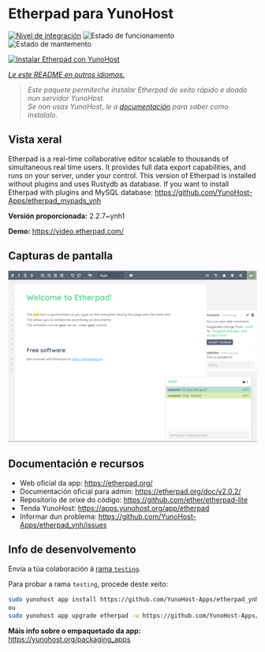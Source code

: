 <!--
NOTA: Este README foi creado automáticamente por <https://github.com/YunoHost/apps/tree/master/tools/readme_generator>
NON debe editarse manualmente.
-->

# Etherpad para YunoHost

[![Nivel de integración](https://apps.yunohost.org/badge/integration/etherpad)](https://ci-apps.yunohost.org/ci/apps/etherpad/)
![Estado de funcionamento](https://apps.yunohost.org/badge/state/etherpad)
![Estado de mantemento](https://apps.yunohost.org/badge/maintained/etherpad)

[![Instalar Etherpad con YunoHost](https://install-app.yunohost.org/install-with-yunohost.svg)](https://install-app.yunohost.org/?app=etherpad)

*[Le este README en outros idiomas.](./ALL_README.md)*

> *Este paquete permíteche instalar Etherpad de xeito rápido e doado nun servidor YunoHost.*  
> *Se non usas YunoHost, le a [documentación](https://yunohost.org/install) para saber como instalalo.*

## Vista xeral

Etherpad is a real-time collaborative editor scalable to thousands of simultaneous real time users. It provides full data export capabilities, and runs on your server, under your control.
This version of Etherpad is installed without plugins and uses Rustydb as database.
If you want to install Etherpad with plugins and MySQL database: https://github.com/YunoHost-Apps/etherpad_mypads_ynh


**Versión proporcionada:** 2.2.7~ynh1

**Demo:** <https://video.etherpad.com/>

## Capturas de pantalla

![Captura de pantalla de Etherpad](./doc/screenshots/screenshot.png)

## Documentación e recursos

- Web oficial da app: <https://etherpad.org/>
- Documentación oficial para admin: <https://etherpad.org/doc/v2.0.2/>
- Repositorio de orixe do código: <https://github.com/ether/etherpad-lite>
- Tenda YunoHost: <https://apps.yunohost.org/app/etherpad>
- Informar dun problema: <https://github.com/YunoHost-Apps/etherpad_ynh/issues>

## Info de desenvolvemento

Envía a túa colaboración á [rama `testing`](https://github.com/YunoHost-Apps/etherpad_ynh/tree/testing).

Para probar a rama `testing`, procede deste xeito:

```bash
sudo yunohost app install https://github.com/YunoHost-Apps/etherpad_ynh/tree/testing --debug
ou
sudo yunohost app upgrade etherpad -u https://github.com/YunoHost-Apps/etherpad_ynh/tree/testing --debug
```

**Máis info sobre o empaquetado da app:** <https://yunohost.org/packaging_apps>
